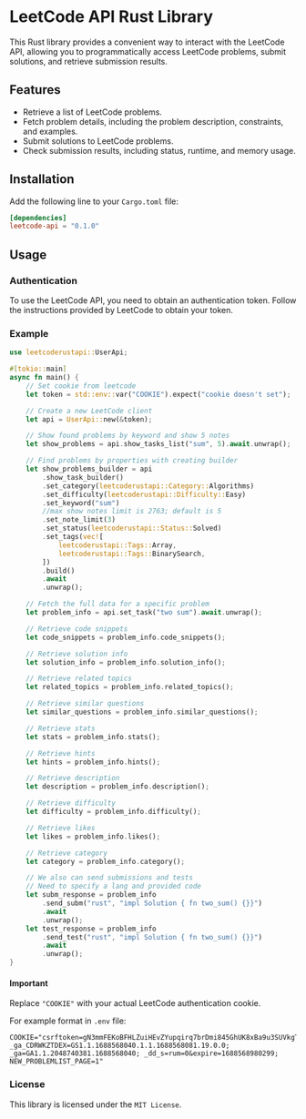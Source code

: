 # LeetCode API Rust Library
This Rust library provides a convenient way to interact with the LeetCode API, allowing you to programmatically access LeetCode problems, submit solutions, and retrieve submission results.
## Features
* Retrieve a list of LeetCode problems.
* Fetch problem details, including the problem description, constraints, and examples.
* Submit solutions to LeetCode problems.
* Check submission results, including status, runtime, and memory usage.

## Installation

Add the following line to your `Cargo.toml` file:
```toml
[dependencies]
leetcode-api = "0.1.0"
```
## Usage
### Authentication
To use the LeetCode API, you need to obtain an authentication token. Follow the instructions provided by LeetCode to obtain your token.

### Example
```rust
use leetcoderustapi::UserApi;

#[tokio::main]
async fn main() {
    // Set cookie from leetcode
    let token = std::env::var("COOKIE").expect("cookie doesn't set");

    // Create a new LeetCode client
    let api = UserApi::new(&token);

    // Show found problems by keyword and show 5 notes
    let show_problems = api.show_tasks_list("sum", 5).await.unwrap();

    // Find problems by properties with creating builder
    let show_problems_builder = api
        .show_task_builder()
        .set_category(leetcoderustapi::Category::Algorithms)
        .set_difficulty(leetcoderustapi::Difficulty::Easy)
        .set_keyword("sum")
        //max show notes limit is 2763; default is 5
        .set_note_limit(3)
        .set_status(leetcoderustapi::Status::Solved)
        .set_tags(vec![
            leetcoderustapi::Tags::Array,
            leetcoderustapi::Tags::BinarySearch,
        ])
        .build()
        .await
        .unwrap();

    // Fetch the full data for a specific problem
    let problem_info = api.set_task("two sum").await.unwrap();

    // Retrieve code snippets
    let code_snippets = problem_info.code_snippets();

    // Retrieve solution info
    let solution_info = problem_info.solution_info();

    // Retrieve related topics
    let related_topics = problem_info.related_topics();

    // Retrieve similar questions
    let similar_questions = problem_info.similar_questions();

    // Retrieve stats
    let stats = problem_info.stats();

    // Retrieve hints
    let hints = problem_info.hints();

    // Retrieve description
    let description = problem_info.description();

    // Retrieve difficulty
    let difficulty = problem_info.difficulty();

    // Retrieve likes
    let likes = problem_info.likes();

    // Retrieve category
    let category = problem_info.category();

    // We also can send submissions and tests
    // Need to specify a lang and provided code
    let subm_response = problem_info
        .send_subm("rust", "impl Solution { fn two_sum() {}}")
        .await
        .unwrap();
    let test_response = problem_info
        .send_test("rust", "impl Solution { fn two_sum() {}}")
        .await
        .unwrap();
}
```
#### Important
Replace `"COOKIE"` with your actual LeetCode authentication cookie.

For example format in `.env` file:

```env
COOKIE="csrftoken=gN3mmFEKoBFHLZuiHEvZYupqirq7brDmi845GhUK8xBa9u3SUVkgTPFTPsLFuAzR; _ga_CDRWKZTDEX=GS1.1.1688568040.1.1.1688568081.19.0.0; _ga=GA1.1.2048740381.1688568040; _dd_s=rum=0&expire=1688568980299; NEW_PROBLEMLIST_PAGE=1"
```

### License
This library is licensed under the `MIT License`.